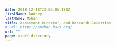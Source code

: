 ```yaml
---
date: 2018-12-18T23:03:06.180Z
firstName: Audrey
lastName: Mohan
title: Assistant Director, and Research Scientist
# url: https://amohan.bscs.org/
url: ""
page: staff-directory
---
```

